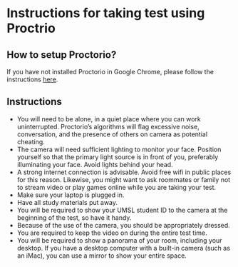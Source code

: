 # Instructions for taking test using Proctrio

## How to setup Proctorio?

If you have not installed Proctorio in Google Chrome, please follow the instructions [here](./supporting_files/Proctorio_Student_Guide.pdf).

## Instructions  

- You will need to be alone, in a quiet place where you can work uninterrupted. Proctorio’s algorithms will flag excessive noise, conversation, and the presence of others on camera as potential cheating.  
- The camera will need sufficient lighting to monitor your face. Position yourself so that the primary light source is in front of you, preferably illuminating your face. Avoid lights behind your head.  
- A strong internet connection is advisable. Avoid free wifi in public places for this reason. Likewise, you might want to ask roommates or family not to stream video or play games online while you are taking your test.  
- Make sure your laptop is plugged in.  
- Have all study materials put away.  
- You will be required to show your UMSL student ID to the camera at the beginning of the test, so have it handy.  
- Because of the use of the camera, you should be appropriately dressed.  
- You are required to keep the video on during the entire test time.
- You will be required to show a panorama of your room, including your desktop. If you have a desktop computer with a built-in camera (such as an iMac), you can use a mirror to show your entire space.
